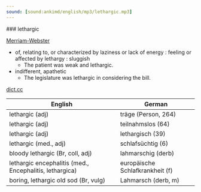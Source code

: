 ```yaml
---
sound: [sound:ankimd/english/mp3/lethargic.mp3]
---
```


\### lethargic

[Merriam-Webster](https://www.merriam-webster.com/dictionary/lethargic)

- of, relating to, or characterized by laziness or lack of energy : feeling or affected by lethargy : sluggish
    - The patient was weak and lethargic.
- indifferent, apathetic
    - The legislature was lethargic in considering the bill.

[dict.cc](https://www.dict.cc/lethargic)

| English        | German       |
| -------------- | ------------ |
| lethargic (adj) | träge (Person, 264) |
| lethargic (adj) | teilnahmslos (64) |
| lethargic (adj) | lethargisch (39) |
| lethargic (med., adj) | schlafsüchtig (6) |
| bloody lethargic (Br, coll, adj) | lahmarschig (derb) |
| lethargic encephalitis (med., Encephalitis, lethargica) | europäische Schlafkrankheit (f) |
| boring, lethargic old sod (Br, vulg) | Lahmarsch (derb, m) |
